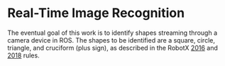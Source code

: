 # Real-Time Image Recognition

The eventual goal of this work is to identify shapes streaming through a camera device in ROS.  The shapes to be identified are a square, circle, triangle, and cruciform (plus sign), as described in the RobotX [2016](https://www.robotx.org/images/files/2016-MRC-Tasks-2016-11-28.pdf) and [2018](https://www.robotx.org/images/RobotX-2018-Tasks_v2.0.pdf) rules.

